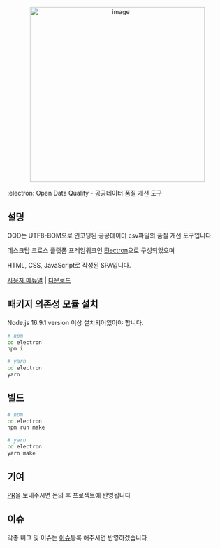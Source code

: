 <p align="center">
  <img width="400" alt="image" src="https://user-images.githubusercontent.com/63826654/158105778-c31f5d55-1e72-424d-9183-39add9ca25a0.png">
</p>

:electron: Open Data Quality - 공공데이터 품질 개선 도구

## 설명

OQD는 UTF8-BOM으로 인코딩된 공공데이터 csv파일의 품질 개선 도구입니다.

데스크탑 크로스 플랫폼 프레임워크인 [Electron](https://www.electronjs.org/)으로 구성되었으며

HTML, CSS, JavaScript로 작성된 SPA입니다.

[사용자 메뉴얼](https://github.com/dataus-tech/odq/wiki/ODQ-%EC%82%AC%EC%9A%A9%EC%9E%90-%EB%A9%94%EB%89%B4%EC%96%BC) | 
[다운로드](https://github.com/dataus-tech/ODQ/wiki)

## 패키지 의존성 모듈 설치

Node.js 16.9.1 version 이상 설치되어있어야 합니다.

```bash
# npm
cd electron
npm i

# yarn
cd electron
yarn
```

## 빌드

```bash
# npm
cd electron
npm run make

# yarn
cd electron
yarn make
```

## 기여

[PR](https://github.com/dataus-tech/odq/pulls)을 보내주시면 논의 후 프로젝트에 반영됩니다


## 이슈

각종 버그 및 이슈는 [이슈](https://github.com/dataus-tech/odq/issues)등록 해주시면 반영하겠습니다
